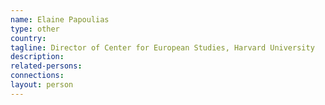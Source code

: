 ```yaml
---
name: Elaine Papoulias
type: other
country:
tagline: Director of Center for European Studies, Harvard University
description:
related-persons:
connections:
layout: person
---
```

